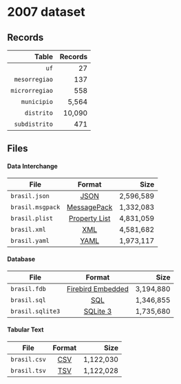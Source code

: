# 2007 dataset

## Records

|          Table | Records |
| --------------:| -------:|
|           `uf` |      27 |
|  `mesorregiao` |     137 |
| `microrregiao` |     558 |
|    `municipio` |   5,564 |
|     `distrito` |  10,090 |
|  `subdistrito` |     471 |

## Files

#### Data Interchange

| File             | Format                                                       |      Size |
| ---------------- |:------------------------------------------------------------:| ---------:|
| `brasil.json`    | [JSON](https://en.wikipedia.org/wiki/JSON)                   | 2,596,589 |
| `brasil.msgpack` | [MessagePack](https://en.wikipedia.org/wiki/MessagePack)     | 1,332,083 |
| `brasil.plist`   | [Property List](https://en.wikipedia.org/wiki/Property_list) | 4,831,059 |
| `brasil.xml`     | [XML](https://en.wikipedia.org/wiki/XML)                     | 4,581,682 |
| `brasil.yaml`    | [YAML](https://en.wikipedia.org/wiki/YAML)                   | 1,973,117 |

#### Database

| File             | Format                                                                                 |      Size |
| ---------------- |:--------------------------------------------------------------------------------------:| ---------:|
| `brasil.fdb`     | [Firebird Embedded](https://en.wikipedia.org/wiki/Embedded_database#Firebird_Embedded) | 3,194,880 |
| `brasil.sql`     | [SQL](https://en.wikipedia.org/wiki/SQL)                                               | 1,346,855 |
| `brasil.sqlite3` | [SQLite 3](https://en.wikipedia.org/wiki/SQLite)                                       | 1,735,680 |

#### Tabular Text

| File         | Format                                                      |      Size |
| ------------ |:-----------------------------------------------------------:| ---------:|
| `brasil.csv` | [CSV](https://en.wikipedia.org/wiki/Comma-separated_values) | 1,122,030 |
| `brasil.tsv` | [TSV](https://en.wikipedia.org/wiki/Tab-separated_values)   | 1,122,028 |

